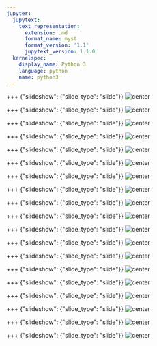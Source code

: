 ```yaml
---
jupyter:
  jupytext:
    text_representation:
      extension: .md
      format_name: myst
      format_version: '1.1'
      jupytext_version: 1.1.0
  kernelspec:
    display_name: Python 3
    language: python
    name: python3
---
```


+++ {"slideshow": {"slide_type": "slide"}}
![center](https://github.com/HuzaifahSaleem/Journey-To-Data-and-AI/blob/master/images/slide_images/Slide1.png)

+++ {"slideshow": {"slide_type": "slide"}}
![center](https://github.com/HuzaifahSaleem/Journey-To-Data-and-AI/blob/master/images/slide_images/Slide2.png)

+++ {"slideshow": {"slide_type": "slide"}}
![center](https://github.com/HuzaifahSaleem/Journey-To-Data-and-AI/blob/master/images/slide_images/Slide3.png)

+++ {"slideshow": {"slide_type": "slide"}}
![center](https://github.com/HuzaifahSaleem/Journey-To-Data-and-AI/blob/master/images/slide_images/Slide4.png)

+++ {"slideshow": {"slide_type": "slide"}}
![center](https://github.com/HuzaifahSaleem/Journey-To-Data-and-AI/blob/master/images/slide_images/Slide5.png)

+++ {"slideshow": {"slide_type": "slide"}}
![center](https://github.com/HuzaifahSaleem/Journey-To-Data-and-AI/blob/master/images/slide_images/Slide6.png)

+++ {"slideshow": {"slide_type": "slide"}}
![center](https://github.com/HuzaifahSaleem/Journey-To-Data-and-AI/blob/master/images/slide_images/Slide7.png)

+++ {"slideshow": {"slide_type": "slide"}}
![center](https://github.com/HuzaifahSaleem/Journey-To-Data-and-AI/blob/master/images/slide_images/Slide8.png)

+++ {"slideshow": {"slide_type": "slide"}}
![center](https://github.com/HuzaifahSaleem/Journey-To-Data-and-AI/blob/master/images/slide_images/Slide9.png)

+++ {"slideshow": {"slide_type": "slide"}}
![center](https://github.com/HuzaifahSaleem/Journey-To-Data-and-AI/blob/master/images/slide_images/Slide10.png)

+++ {"slideshow": {"slide_type": "slide"}}
![center](https://github.com/HuzaifahSaleem/Journey-To-Data-and-AI/blob/master/images/slide_images/Slide11.png)

+++ {"slideshow": {"slide_type": "slide"}}
![center](https://github.com/HuzaifahSaleem/Journey-To-Data-and-AI/blob/master/images/slide_images/Slide12.png)

+++ {"slideshow": {"slide_type": "slide"}}
![center](https://github.com/HuzaifahSaleem/Journey-To-Data-and-AI/blob/master/images/slide_images/Slide13.png)

+++ {"slideshow": {"slide_type": "slide"}}
![center](https://github.com/HuzaifahSaleem/Journey-To-Data-and-AI/blob/master/images/slide_images/Slide14.png)

+++ {"slideshow": {"slide_type": "slide"}}
![center](https://github.com/HuzaifahSaleem/Journey-To-Data-and-AI/blob/master/images/slide_images/Slide15.png)

+++ {"slideshow": {"slide_type": "slide"}}
![center](https://github.com/HuzaifahSaleem/Journey-To-Data-and-AI/blob/master/images/slide_images/Slide16.png)

+++ {"slideshow": {"slide_type": "slide"}}
![center](https://github.com/HuzaifahSaleem/Journey-To-Data-and-AI/blob/master/images/slide_images/Slide17.png)

+++ {"slideshow": {"slide_type": "slide"}}
![center](https://github.com/HuzaifahSaleem/Journey-To-Data-and-AI/blob/master/images/slide_images/Slide18.png)

+++ {"slideshow": {"slide_type": "slide"}}
![center](https://github.com/HuzaifahSaleem/Journey-To-Data-and-AI/blob/master/images/slide_images/Slide19.png)
